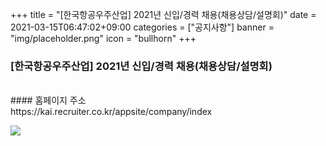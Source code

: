 +++
title = "[한국항공우주산업] 2021년 신입/경력 채용(채용상담/설명회)"
date = 2021-03-15T06:47:02+09:00
categories = ["공지사항"]
banner = "img/placeholder.png"
icon = "bullhorn"
+++

<!--more-->
### [한국항공우주산업] 2021년 신입/경력 채용(채용상담/설명회)


<br>
#### 홈페이지 주소
<br>
https://kai.recruiter.co.kr/appsite/company/index

![](/img/한국항공우주산업.png)
